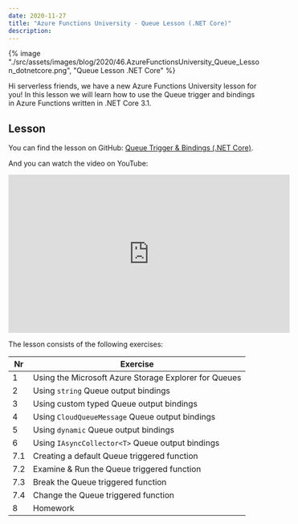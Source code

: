 ```yaml
---
date: 2020-11-27
title: "Azure Functions University - Queue Lesson (.NET Core)"
description:
---
```


{% image "./src/assets/images/blog/2020/46.AzureFunctionsUniversity_Queue_Lesson_dotnetcore.png", "Queue Lesson .NET Core" %}

Hi serverless friends, we have a new Azure Functions University lesson for you! In this lesson we will learn how to use the Queue trigger and bindings in Azure Functions written in .NET Core 3.1.

## Lesson

You can find the lesson on GitHub: [Queue Trigger & Bindings (.NET Core)](https://github.com/marcduiker/azure-functions-university/blob/main/lessons/dotnetcore31/queue/README.md).

And you can watch the video on YouTube:

<iframe width="560" height="315" src="https://www.youtube.com/embed/nKJUwW6SGZo" title="YouTube video player" frameborder="0" allow="accelerometer; autoplay; clipboard-write; encrypted-media; gyroscope; picture-in-picture" allowfullscreen></iframe>

The lesson consists of the following exercises:

|Nr|Exercise
|-|-
|1|Using the Microsoft Azure Storage Explorer for Queues
|2|Using `string` Queue output bindings
|3|Using custom typed Queue output bindings
|4|Using `CloudQueueMessage` Queue output bindings
|5|Using `dynamic` Queue output bindings
|6|Using `IAsyncCollector<T>` Queue output bindings
|7.1|Creating a default Queue triggered function
|7.2|Examine & Run the Queue triggered function
|7.3|Break the Queue triggered function
|7.4|Change the Queue triggered function
|8|Homework